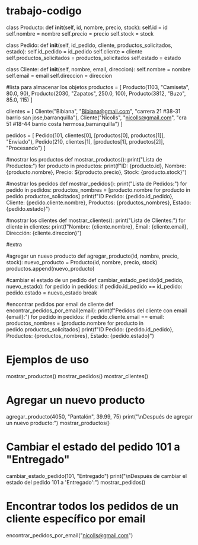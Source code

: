 # trabajo-codigo
class Producto:
    def __init__(self, id, nombre, precio, stock):
        self.id = id
        self.nombre = nombre
        self.precio = precio
        self.stock = stock

class Pedido:
    def __init__(self, id_pedido, cliente, productos_solicitados, estado):
        self.id_pedido = id_pedido
        self.cliente = cliente
        self.productos_solicitados = productos_solicitados
        self.estado = estado

class Cliente:
    def __init__(self, nombre, email, direccion):
        self.nombre = nombre
        self.email = email
        self.direccion = direccion

#lista para almacenar los objetos
productos = [
    Producto(1103, "Camiseta", 80.0, 90),
    Producto(2030, "Zapatos", 250.0, 100),
    Producto(3812, "Buzo", 85.0, 115)
]

clientes = [
    Cliente("Bibiana", "Bibiana@gmail.com", "carrera 21 #38-31 barrio san jose,barranquilla"),
    Cliente("Nicolls", "nicolls@gmail.com", "cra 51 #18-44 barrio costa hermosa,barranquilla")
]

pedidos = [
    Pedido(101, clientes[0], [productos[0], productos[1]], "Enviado"),
    Pedido(210, clientes[1], [productos[1], productos[2]], "Procesando")
]

#mostrar los productos
def mostrar_productos():
    print("Lista de Productos:")
    for producto in productos:
        print(f"ID: {producto.id}, Nombre: {producto.nombre}, Precio: ${producto.precio}, Stock: {producto.stock}")

#mostrar los pedidos
def mostrar_pedidos():
    print("Lista de Pedidos:")
    for pedido in pedidos:
        productos_nombres = [producto.nombre for producto in pedido.productos_solicitados]
        print(f"ID Pedido: {pedido.id_pedido}, Cliente: {pedido.cliente.nombre}, Productos: {productos_nombres}, Estado: {pedido.estado}")

#mostrar los clientes
def mostrar_clientes():
    print("Lista de Clientes:")
    for cliente in clientes:
        print(f"Nombre: {cliente.nombre}, Email: {cliente.email}, Dirección: {cliente.direccion}")
        
#extra 

#agregar un nuevo producto
def agregar_producto(id, nombre, precio, stock):
    nuevo_producto = Producto(id, nombre, precio, stock)
    productos.append(nuevo_producto)

#cambiar el estado de un pedido
def cambiar_estado_pedido(id_pedido, nuevo_estado):
    for pedido in pedidos:
        if pedido.id_pedido == id_pedido:
            pedido.estado = nuevo_estado
            break

#encontrar pedidos por email de cliente
def encontrar_pedidos_por_email(email):
    print(f"Pedidos del cliente con email {email}:")
    for pedido in pedidos:
        if pedido.cliente.email == email:
            productos_nombres = [producto.nombre for producto in pedido.productos_solicitados]
            print(f"ID Pedido: {pedido.id_pedido}, Productos: {productos_nombres}, Estado: {pedido.estado}")

# Ejemplos de uso
mostrar_productos()
mostrar_pedidos()
mostrar_clientes()

# Agregar un nuevo producto
agregar_producto(4050, "Pantalón", 39.99, 75)
print("\nDespués de agregar un nuevo producto:")
mostrar_productos()

# Cambiar el estado del pedido 101 a "Entregado"
cambiar_estado_pedido(101, "Entregado")
print("\nDespués de cambiar el estado del pedido 101 a 'Entregado':")
mostrar_pedidos()

# Encontrar todos los pedidos de un cliente específico por email
encontrar_pedidos_por_email("nicolls@gmail.com")

